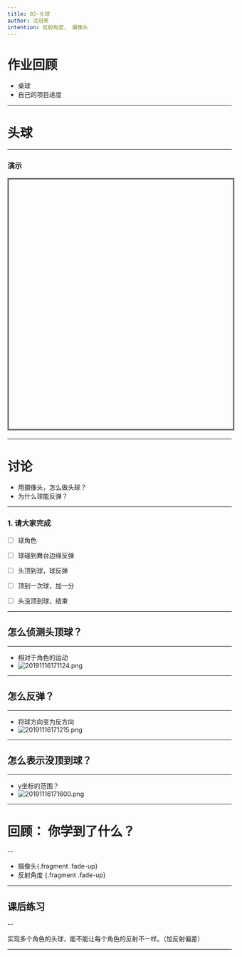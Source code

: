 ```yaml
---
title: 02-头球
author: 沈冠希
intention: 反射角度， 摄像头
---
```


# 作业回顾
- 桌球
- 自己的项目进度

---

# 头球


---

### 演示

<iframe data-src="https://kada.163.com/project/4085806-3400155.htm" width="800" height="560" frameborder="0" marginwidth="0" marginheight="0" scrolling="yes" style="border:3px solid #666; margin-bottom:5px; max-width: 100%;" allowfullscreen=""></iframe>

---

# 讨论
- 用摄像头，怎么做头球？
- 为什么球能反弹？

---

### 1. 请大家完成

- [ ] 球角色
- [ ] 球碰到舞台边缘反弹
- [ ] 头顶到球，球反弹
- [ ] 顶到一次球，加一分
- [ ] 头没顶到球，结束


---

## 怎么侦测头顶球？

---

- 相对于角色的运动
- ![20191116171124.png](https://i.loli.net/2019/11/16/hGj2IiM1g47ev8l.png)

---

## 怎么反弹？

---

- 将球方向变为反方向
- ![20191116171215.png](https://i.loli.net/2019/11/16/XDuAHaBRIviOjZd.png)

---

## 怎么表示没顶到球？

---

- y坐标的范围？
- ![20191116171600.png](https://i.loli.net/2019/11/16/2U1VhwtgZJYOyQ3.png)

---

# 回顾： 你学到了什么？

--

- 摄像头{.fragment .fade-up}
- 反射角度 {.fragment .fade-up}

---

## 课后练习

--

实现多个角色的头球，能不能让每个角色的反射不一样。（加反射偏差）

---
